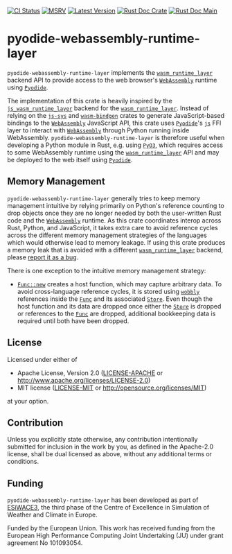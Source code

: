 [![CI Status]][workflow] [![MSRV]][repo] [![Latest Version]][crates.io] [![Rust Doc Crate]][docs.rs] [![Rust Doc Main]][docs]

[CI Status]: https://img.shields.io/github/actions/workflow/status/juntyr/pyodide-webassembly-runtime-layer/ci.yml?branch=main
[workflow]: https://github.com/juntyr/pyodide-webassembly-runtime-layer/actions/workflows/ci.yml?query=branch%3Amain

[MSRV]: https://img.shields.io/badge/MSRV-1.71.0-blue
[repo]: https://github.com/juntyr/pyodide-webassembly-runtime-layer

[Latest Version]: https://img.shields.io/crates/v/pyodide-webassembly-runtime-layer
[crates.io]: https://crates.io/crates/pyodide-webassembly-runtime-layer

[Rust Doc Crate]: https://img.shields.io/docsrs/pyodide-webassembly-runtime-layer
[docs.rs]: https://docs.rs/pyodide-webassembly-runtime-layer/

[Rust Doc Main]: https://img.shields.io/badge/docs-main-blue
[docs]: https://juntyr.github.io/pyodide-webassembly-runtime-layer/pyodide_webassembly_runtime_layer

# pyodide-webassembly-runtime-layer

`pyodide-webassembly-runtime-layer` implements the [`wasm_runtime_layer`] backend API to provide access to the web browser's [`WebAssembly`] runtime using [`Pyodide`].

The implementation of this crate is heavily inspired by the [`js_wasm_runtime_layer`] backend for the [`wasm_runtime_layer`]. Instead of relying on the [`js-sys`] and [`wasm-bindgen`] crates to generate JavaScript-based bindings to the [`WebAssembly`] JavaScript API, this crate uses [`Pyodide`]'s [`js`] FFI layer to interact with [`WebAssembly`] through Python running inside WebAssembly. `pyodide-webassembly-runtime-layer` is therefore useful when developing a Python module in Rust, e.g. using [`PyO3`], which requires access to some WebAssembly runtime using the [`wasm_runtime_layer`] API and may be deployed to the web itself using [`Pyodide`].

## Memory Management

`pyodide-webassembly-runtime-layer` generally tries to keep memory management intuitive by relying primarily on Python's reference counting to drop objects once they are no longer needed by both the user-written Rust code and the [`WebAssembly`] runtime. As this crate coordinates interop across Rust, Python, and JavaScript, it takes extra care to avoid reference cycles across the different memory management strategies of the languages which would otherwise lead to memory leakage. If using this crate produces a memory leak that is avoided with a different [`wasm_runtime_layer`] backend, please [report it as a bug][new-issue].

There is one exception to the intuitive memory management strategy:

- [`Func::new`] creates a host function, which may capture arbitrary data. To avoid cross-language reference cycles, it is stored using [`wobbly`] references inside the [`Func`] and its associated [`Store`]. Even though the host function and its data are dropped once either the [`Store`] is dropped or references to the [`Func`] are dropped, additional bookkeeping data is required until both have been dropped.

[`wasm_runtime_layer`]: https://docs.rs/wasm_runtime_layer/0.4/
[`WebAssembly`]: https://developer.mozilla.org/en-US/docs/WebAssembly
[`Pyodide`]: https://pyodide.org/en/stable/
[`js_wasm_runtime_layer`]: https://docs.rs/js_wasm_runtime_layer/0.4/
[`js-sys`]: https://docs.rs/js-sys/
[`wasm-bindgen`]: https://docs.rs/wasm-bindgen/
[`js`]: https://pyodide.org/en/stable/usage/api/python-api.html
[`PyO3`]: https://docs.rs/pyo3/0.21/
[new-issue]: https://github.com/juntyr/pyodide-webassembly-runtime-layer/issues/new
[`Func::new`]: https://docs.rs/wasm_runtime_layer/0.4/wasm_runtime_layer/struct.Func.html#method.new
[`wobbly`]: https://docs.rs/wobbly/0.1/
[`Func`]: https://docs.rs/wasm_runtime_layer/0.4/wasm_runtime_layer/struct.Func.html
[`Store`]: https://docs.rs/wasm_runtime_layer/0.4/wasm_runtime_layer/struct.Store.html

## License

Licensed under either of

 * Apache License, Version 2.0
   ([LICENSE-APACHE](LICENSE-APACHE) or http://www.apache.org/licenses/LICENSE-2.0)
 * MIT license
   ([LICENSE-MIT](LICENSE-MIT) or http://opensource.org/licenses/MIT)

at your option.

## Contribution

Unless you explicitly state otherwise, any contribution intentionally submitted for inclusion in the work by you, as defined in the Apache-2.0 license, shall be dual licensed as above, without any additional terms or conditions.

## Funding

`pyodide-webassembly-runtime-layer` has been developed as part of [ESiWACE3](https://www.esiwace.eu), the third phase of the Centre of Excellence in Simulation of Weather and Climate in Europe.

Funded by the European Union. This work has received funding from the European High Performance Computing Joint Undertaking (JU) under grant agreement No 101093054.

